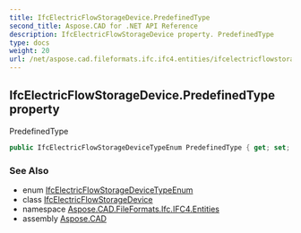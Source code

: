 ```yaml
---
title: IfcElectricFlowStorageDevice.PredefinedType
second_title: Aspose.CAD for .NET API Reference
description: IfcElectricFlowStorageDevice property. PredefinedType
type: docs
weight: 20
url: /net/aspose.cad.fileformats.ifc.ifc4.entities/ifcelectricflowstoragedevice/predefinedtype/
---
```

## IfcElectricFlowStorageDevice.PredefinedType property

PredefinedType

```csharp
public IfcElectricFlowStorageDeviceTypeEnum PredefinedType { get; set; }
```

### See Also

* enum [IfcElectricFlowStorageDeviceTypeEnum](../../../aspose.cad.fileformats.ifc.ifc4.types/ifcelectricflowstoragedevicetypeenum/)
* class [IfcElectricFlowStorageDevice](../)
* namespace [Aspose.CAD.FileFormats.Ifc.IFC4.Entities](../../../aspose.cad.fileformats.ifc.ifc4.entities/)
* assembly [Aspose.CAD](../../../)


